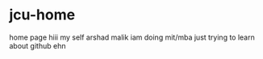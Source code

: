 # jcu-home
home page 
hiii my self arshad malik
iam doing mit/mba
just trying to learn about github
ehn
